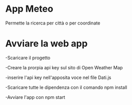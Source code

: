 # App Meteo
Permette la ricerca per città o per coordinate

# Avviare la web app
-Scaricare il progetto

-Creare la prorpia api key sul sito di Open Weather Map 

-inserire l'api key nell'apposita voce nel file Dati.js

-Scaricare tutte le dipendenza con il comando npm install

-Avviare l'app con npm start

